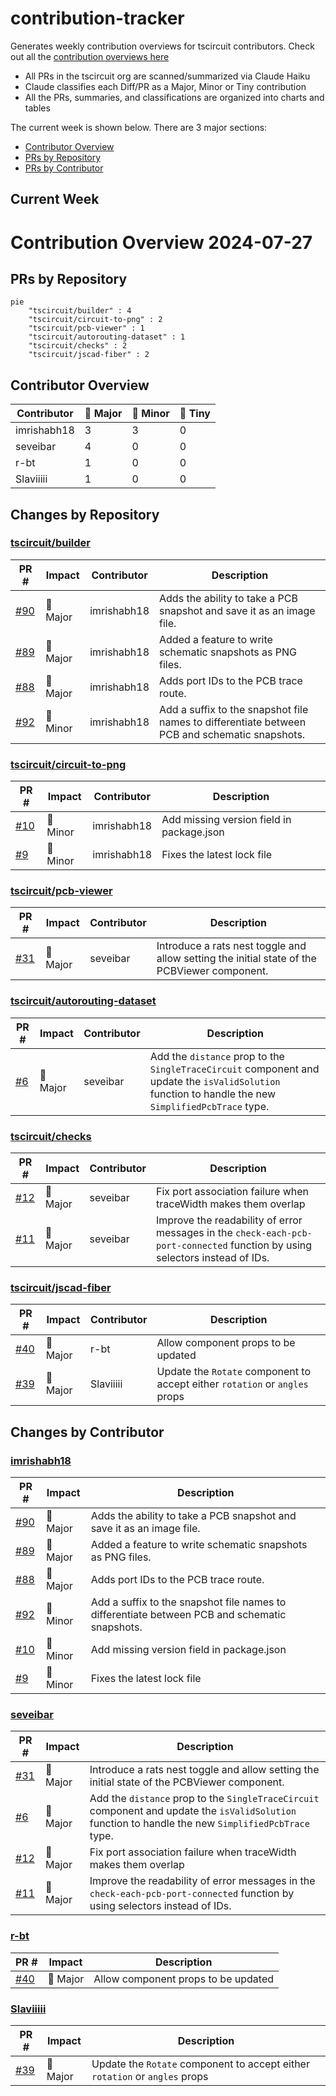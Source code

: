 # contribution-tracker

Generates weekly contribution overviews for tscircuit contributors. Check out all
the [contribution overviews here](./contribution-overviews/)

* All PRs in the tscircuit org are scanned/summarized via Claude Haiku
* Claude classifies each Diff/PR as a Major, Minor or Tiny contribution
* All the PRs, summaries, and classifications are organized into charts and tables

The current week is shown below. There are 3 major sections:

* [Contributor Overview](#contributor-overview)
* [PRs by Repository](#prs-by-repository)
* [PRs by Contributor](#changes-by-contributor)

## Current Week

<!-- START_CURRENT_WEEK -->

# Contribution Overview 2024-07-27

## PRs by Repository

```mermaid
pie
    "tscircuit/builder" : 4
    "tscircuit/circuit-to-png" : 2
    "tscircuit/pcb-viewer" : 1
    "tscircuit/autorouting-dataset" : 1
    "tscircuit/checks" : 2
    "tscircuit/jscad-fiber" : 2
```

## Contributor Overview

| Contributor | 🐳 Major | 🐙 Minor | 🐌 Tiny |
|-------------|-------|-------|-------|
| imrishabh18 | 3 | 3 | 0 |
| seveibar | 4 | 0 | 0 |
| r-bt | 1 | 0 | 0 |
| Slaviiiii | 1 | 0 | 0 |

## Changes by Repository

### [tscircuit/builder](https://github.com/tscircuit/builder)

| PR # | Impact | Contributor | Description |
|------|--------|-------------|-------------|
| [#90](https://github.com/tscircuit/builder/pull/90) | 🐳 Major | imrishabh18 | Adds the ability to take a PCB snapshot and save it as an image file. |
| [#89](https://github.com/tscircuit/builder/pull/89) | 🐳 Major | imrishabh18 | Added a feature to write schematic snapshots as PNG files. |
| [#88](https://github.com/tscircuit/builder/pull/88) | 🐳 Major | imrishabh18 | Adds port IDs to the PCB trace route. |
| [#92](https://github.com/tscircuit/builder/pull/92) | 🐙 Minor | imrishabh18 | Add a suffix to the snapshot file names to differentiate between PCB and schematic snapshots. |

### [tscircuit/circuit-to-png](https://github.com/tscircuit/circuit-to-png)

| PR # | Impact | Contributor | Description |
|------|--------|-------------|-------------|
| [#10](https://github.com/tscircuit/circuit-to-png/pull/10) | 🐙 Minor | imrishabh18 | Add missing version field in package.json |
| [#9](https://github.com/tscircuit/circuit-to-png/pull/9) | 🐙 Minor | imrishabh18 | Fixes the latest lock file |

### [tscircuit/pcb-viewer](https://github.com/tscircuit/pcb-viewer)

| PR # | Impact | Contributor | Description |
|------|--------|-------------|-------------|
| [#31](https://github.com/tscircuit/pcb-viewer/pull/31) | 🐳 Major | seveibar | Introduce a rats nest toggle and allow setting the initial state of the PCBViewer component. |

### [tscircuit/autorouting-dataset](https://github.com/tscircuit/autorouting-dataset)

| PR # | Impact | Contributor | Description |
|------|--------|-------------|-------------|
| [#6](https://github.com/tscircuit/autorouting-dataset/pull/6) | 🐳 Major | seveibar | Add the `distance` prop to the `SingleTraceCircuit` component and update the `isValidSolution` function to handle the new `SimplifiedPcbTrace` type. |

### [tscircuit/checks](https://github.com/tscircuit/checks)

| PR # | Impact | Contributor | Description |
|------|--------|-------------|-------------|
| [#12](https://github.com/tscircuit/checks/pull/12) | 🐳 Major | seveibar | Fix port association failure when traceWidth makes them overlap |
| [#11](https://github.com/tscircuit/checks/pull/11) | 🐳 Major | seveibar | Improve the readability of error messages in the `check-each-pcb-port-connected` function by using selectors instead of IDs. |

### [tscircuit/jscad-fiber](https://github.com/tscircuit/jscad-fiber)

| PR # | Impact | Contributor | Description |
|------|--------|-------------|-------------|
| [#40](https://github.com/tscircuit/jscad-fiber/pull/40) | 🐳 Major | r-bt | Allow component props to be updated |
| [#39](https://github.com/tscircuit/jscad-fiber/pull/39) | 🐳 Major | Slaviiiii | Update the `Rotate` component to accept either `rotation` or `angles` props |

## Changes by Contributor

### [imrishabh18](https://github.com/imrishabh18)

| PR # | Impact | Description |
|------|--------|-------------|
| [#90](https://github.com/tscircuit/builder/pull/90) | 🐳 Major | Adds the ability to take a PCB snapshot and save it as an image file. |
| [#89](https://github.com/tscircuit/builder/pull/89) | 🐳 Major | Added a feature to write schematic snapshots as PNG files. |
| [#88](https://github.com/tscircuit/builder/pull/88) | 🐳 Major | Adds port IDs to the PCB trace route. |
| [#92](https://github.com/tscircuit/builder/pull/92) | 🐙 Minor | Add a suffix to the snapshot file names to differentiate between PCB and schematic snapshots. |
| [#10](https://github.com/tscircuit/circuit-to-png/pull/10) | 🐙 Minor | Add missing version field in package.json |
| [#9](https://github.com/tscircuit/circuit-to-png/pull/9) | 🐙 Minor | Fixes the latest lock file |

### [seveibar](https://github.com/seveibar)

| PR # | Impact | Description |
|------|--------|-------------|
| [#31](https://github.com/tscircuit/pcb-viewer/pull/31) | 🐳 Major | Introduce a rats nest toggle and allow setting the initial state of the PCBViewer component. |
| [#6](https://github.com/tscircuit/autorouting-dataset/pull/6) | 🐳 Major | Add the `distance` prop to the `SingleTraceCircuit` component and update the `isValidSolution` function to handle the new `SimplifiedPcbTrace` type. |
| [#12](https://github.com/tscircuit/checks/pull/12) | 🐳 Major | Fix port association failure when traceWidth makes them overlap |
| [#11](https://github.com/tscircuit/checks/pull/11) | 🐳 Major | Improve the readability of error messages in the `check-each-pcb-port-connected` function by using selectors instead of IDs. |

### [r-bt](https://github.com/r-bt)

| PR # | Impact | Description |
|------|--------|-------------|
| [#40](https://github.com/tscircuit/jscad-fiber/pull/40) | 🐳 Major | Allow component props to be updated |

### [Slaviiiii](https://github.com/Slaviiiii)

| PR # | Impact | Description |
|------|--------|-------------|
| [#39](https://github.com/tscircuit/jscad-fiber/pull/39) | 🐳 Major | Update the `Rotate` component to accept either `rotation` or `angles` props |



<!-- END_CURRENT_WEEK -->
